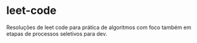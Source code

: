 # leet-code
Resoluções de leet code para prática de algoritmos com foco também em etapas de processos seletivos para dev.
